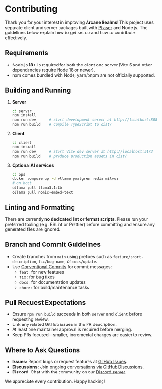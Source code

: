 # Contributing

Thank you for your interest in improving **Arcane Realms**!
This project uses separate client and server packages built with
[Phaser](https://phaser.io/) and Node.js. The guidelines below explain how to
get set up and how to contribute effectively.

## Requirements
- Node.js **18+** is required for both the client and server (Vite 5 and other
dependencies require Node 18 or newer).
- npm comes bundled with Node; yarn/pnpm are not officially supported.

## Building and Running
1. **Server**
   ```bash
   cd server
   npm install
   npm run dev      # start development server at http://localhost:8080
   npm run build    # compile TypeScript to dist/
   ```
2. **Client**
   ```bash
   cd client
   npm install
   npm run dev      # start Vite dev server at http://localhost:5173
   npm run build    # produce production assets in dist/
   ```
3. **Optional AI services**
   ```bash
   cd ops
   docker compose up -d ollama postgres redis milvus
   # on host
   ollama pull llama3.1:8b
   ollama pull nomic-embed-text
   ```

## Linting and Formatting
There are currently **no dedicated lint or format scripts**.
Please run your preferred tooling (e.g. ESLint or Prettier) before committing
and ensure any generated files are ignored.

## Branch and Commit Guidelines
- Create branches from `main` using prefixes such as
  `feature/short-description`, `fix/bug-name`, or `docs/update`.
- Use [Conventional Commits](https://www.conventionalcommits.org/) for commit
  messages:
  - `feat:` for new features
  - `fix:` for bug fixes
  - `docs:` for documentation updates
  - `chore:` for build/maintenance tasks

## Pull Request Expectations
- Ensure `npm run build` succeeds in both `server` and `client` before
  requesting review.
- Link any related GitHub issues in the PR description.
- At least one maintainer approval is required before merging.
- Keep PRs focused—smaller, incremental changes are easier to review.

## Where to Ask Questions
- **Issues:** Report bugs or request features at
  [GitHub Issues](https://github.com/Arcane-Realms/Arcane-Realms/issues).
- **Discussions:** Join ongoing conversations via
  [GitHub Discussions](https://github.com/Arcane-Realms/Arcane-Realms/discussions).
- **Discord:** Chat with the community on our
  [Discord server](https://discord.gg/arcane-realms).

We appreciate every contribution. Happy hacking!
